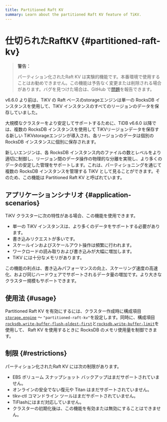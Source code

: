 ```yaml
---
title: Partitioned Raft KV
summary: Learn about the partitioned Raft KV feature of TiKV.
---
```


# 仕切られたRaftKV {#partitioned-raft-kv}

> **警告：**
>
> パーティション化されたRaft KV は実験的機能です。本番環境で使用することはお勧めできません。この機能は予告なく変更または削除される場合があります。バグを見つけた場合は、GitHub で[問題](https://github.com/pingcap/tidb/issues)を報告できます。

v6.6.0 より前は、TiKV の Raft ベースのstorageエンジンは単一の RocksDB インスタンスを使用して、TiKV インスタンスのすべてのリージョンのデータを保存していました。

大規模なクラスターをより安定してサポートするために、TiDB v6.6.0 以降では、複数の RocksDB インスタンスを使用して TiKVリージョンデータを保存する新しい TiKVstorageエンジンが導入され、各リージョンのデータは個別の RocksDB インスタンスに個別に保存されます。

新しいエンジンは、各 RocksDB インスタンス内のファイルの数とレベルをより適切に制御し、リージョン間のデータ操作の物理的な分離を実現し、より多くのデータの安定した管理をサポートします。これは、パーティショニングを通じて複数の RocksDB インスタンスを管理する TiKV として見ることができます。そのため、この機能は Partitioned Raft KV と呼ばれています。

## アプリケーションシナリオ {#application-scenarios}

TiKV クラスターに次の特性がある場合、この機能を使用できます。

-   単一の TiKV インスタンスは、より多くのデータをサポートする必要があります。
-   書き込みリクエストが多いです。
-   スケールインおよびスケールアウト操作は頻繁に行われます。
-   ワークロードの読み取りおよび書き込みが大幅に増加します。
-   TiKV には十分なメモリがあります。

この機能の利点は、書き込みパフォーマンスの向上、スケーリング速度の高速化、および同じハードウェアでサポートされるデータ量の増加です。より大きなクラスター規模もサポートできます。

## 使用法 {#usage}

Partitioned Raft KV を有効にするには、クラスター作成時に構成項目[`storage.engine`](/tikv-configuration-file.md#engine-new-in-v660) ～ `"partitioned-raft-kv"`を設定します。同時に、構成項目[`rocksdb.write-buffer-flush-oldest-first`](/tikv-configuration-file.md#write-buffer-flush-oldest-first-new-in-v660)と[`rocksdb.write-buffer-limit`](/tikv-configuration-file.md#write-buffer-limit-new-in-v660)を使用して、 Raft KV を使用するときに RocksDB のメモリ使用量を制御できます。

## 制限 {#restrictions}

パーティション化されたRaft KV には次の制限があります。

-   EBS ボリューム スナップショット バックアップはまだサポートされていません。
-   オンラインの安全でない復元や Titan はまだサポートされていません。
-   tikv-ctl コマンドライン ツールはまだサポートされていません。
-   TiFlashにはまだ対応していません。
-   クラスターの初期化後は、この機能を有効または無効にすることはできません。
